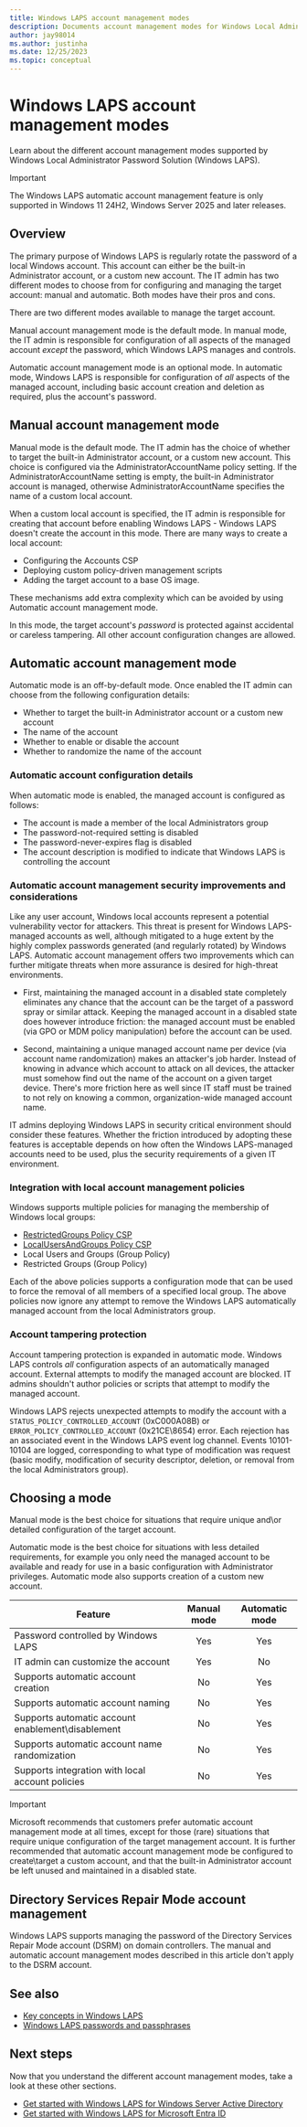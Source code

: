 ```yaml
---
title: Windows LAPS account management modes
description: Documents account management modes for Windows Local Administrator Password Solution (Windows LAPS).
author: jay98014
ms.author: justinha
ms.date: 12/25/2023
ms.topic: conceptual
---
```


# Windows LAPS account management modes

Learn about the different account management modes supported by Windows Local Administrator Password Solution (Windows LAPS).

> [!IMPORTANT]
> The Windows LAPS automatic account management feature is only supported in Windows 11 24H2, Windows Server 2025 and later releases.

## Overview

The primary purpose of Windows LAPS is regularly rotate the password of a local Windows account. This account can either be the built-in Administrator account, or a custom new account. The IT admin has two different modes to choose from for configuring and managing the target account: manual and automatic. Both modes have their pros and cons.

There are two different modes available to manage the target account.

Manual account management mode is the default mode. In manual mode, the IT admin is responsible for configuration of all aspects of the managed account *except* the password, which Windows LAPS manages and controls.

Automatic account management mode is an optional mode. In automatic mode, Windows LAPS is responsible for configuration of *all* aspects of the managed account, including basic account creation and deletion as required, plus the account's password.

## Manual account management mode

Manual mode is the default mode. The IT admin has the choice of whether to target the built-in Administrator account, or a custom new account. This choice is configured via the AdministratorAccountName policy setting. If the AdministratorAccountName setting is empty, the built-in Administrator account is managed, otherwise AdministratorAccountName specifies the name of a custom local account.

When a custom local account is specified, the IT admin is responsible for creating that account before enabling Windows LAPS - Windows LAPS doesn't create the account in this mode. There are many ways to create a local account:

- Configuring the Accounts CSP
- Deploying custom policy-driven management scripts
- Adding the target account to a base OS image.

These mechanisms add extra complexity which can be avoided by using Automatic account management mode.

In this mode, the target account's *password* is protected against accidental or careless tampering. All other account configuration changes are allowed.

## Automatic account management mode

Automatic mode is an off-by-default mode. Once enabled the IT admin can choose from the following configuration details:

- Whether to target the built-in Administrator account or a custom new account
- The name of the account
- Whether to enable or disable the account
- Whether to randomize the name of the account

### Automatic account configuration details

When automatic mode is enabled, the managed account is configured as follows:

- The account is made a member of the local Administrators group
- The password-not-required setting is disabled
- The password-never-expires flag is disabled
- The account description is modified to indicate that Windows LAPS is controlling the account

### Automatic account management security improvements and considerations

Like any user account, Windows local accounts represent a potential vulnerability vector for attackers. This threat is present for Windows LAPS-managed accounts as well, although mitigated to a huge extent by the highly complex passwords generated (and regularly rotated) by Windows LAPS. Automatic account management offers two improvements which can further mitigate threats when more assurance is desired for high-threat environments.

- First, maintaining the managed account in a disabled state completely eliminates any chance that the account can be the target of a password spray or similar attack. Keeping the managed account in a disabled state does however introduce friction: the managed account must be enabled (via GPO or MDM policy manipulation) before the account can be used.

- Second, maintaining a unique managed account name per device (via account name randomization) makes an attacker's job harder. Instead of knowing in advance which account to attack on all devices, the attacker must somehow find out the name of the account on a given target device. There's more friction here as well since IT staff must be trained to not rely on knowing a common, organization-wide managed account name.

IT admins deploying Windows LAPS in security critical environment should consider these features. Whether the friction introduced by adopting these features is acceptable depends on how often the Windows LAPS-managed accounts need to be used, plus the security requirements of a given IT environment.

### Integration with local account management policies

Windows supports multiple policies for managing the membership of Windows local groups:

- [RestrictedGroups Policy CSP](/windows/client-management/mdm/policy-csp-restrictedgroups)
- [LocalUsersAndGroups Policy CSP](/windows/client-management/mdm/policy-csp-localusersandgroups)
- Local Users and Groups (Group Policy)
- Restricted Groups (Group Policy)

Each of the above policies supports a configuration mode that can be used to force the removal of all members of a specified local group. The above policies now ignore any attempt to remove the Windows LAPS automatically managed account from the local Administrators group.

### Account tampering protection

Account tampering protection is expanded in automatic mode. Windows LAPS controls *all* configuration aspects of an automatically managed account. External attempts to modify the managed account are blocked. IT admins shouldn't author policies or scripts that attempt to modify the managed account.

Windows LAPS rejects unexpected attempts to modify the account with a `STATUS_POLICY_CONTROLLED_ACCOUNT` (0xC000A08B) or `ERROR_POLICY_CONTROLLED_ACCOUNT` (0x21CE\8654) error. Each rejection has an associated event in the Windows LAPS event log channel. Events 10101-10104 are logged, corresponding to what type of modification was request (basic modify, modification of security descriptor, deletion, or removal from the local Administrators group).

## Choosing a mode

Manual mode is the best choice for situations that require unique and\or detailed configuration of the target account.

Automatic mode is the best choice for situations with less detailed requirements, for example you only need the managed account to be available and ready for use in a basic configuration with Administrator privileges. Automatic mode also supports creation of a custom new account.

|Feature|Manual mode|Automatic mode|
|---|:---:|:---:|
|Password controlled by Windows LAPS|Yes|Yes|
|IT admin can customize the account|Yes|No|
|Supports automatic account creation|No|Yes|
|Supports automatic account naming|No|Yes|
|Supports automatic account enablement\disablement|No|Yes|
|Supports automatic account name randomization|No|Yes|
|Supports integration with local account policies|No|Yes|

> [!IMPORTANT]
> Microsoft recommends that customers prefer automatic account management mode at all times, except for those (rare) situations that require unique configuration of the target management account. It is further recommended that automatic account management mode be configured to create\target a custom account, and that the built-in Administrator account be left unused and maintained in a disabled state.

## Directory Services Repair Mode account management

Windows LAPS supports managing the password of the Directory Services Repair Mode account (DSRM) on domain controllers. The manual and automatic account management modes described in this article don't apply to the DSRM account.

## See also

- [Key concepts in Windows LAPS](laps-concepts-overview.md)
- [Windows LAPS passwords and passphrases](laps-concepts-passwords-passphrases.md)

## Next steps

Now that you understand the different account management modes, take a look at these other sections.

- [Get started with Windows LAPS for Windows Server Active Directory](laps-scenarios-windows-server-active-directory.md)
- [Get started with Windows LAPS for Microsoft Entra ID](laps-scenarios-azure-active-directory.md)
